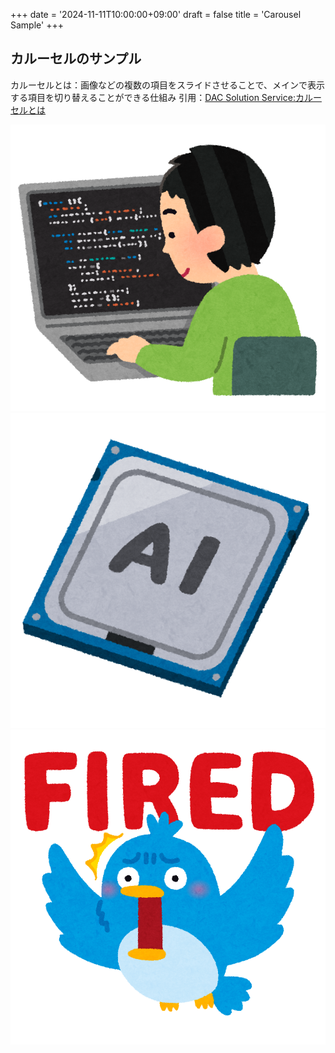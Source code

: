 +++
date = '2024-11-11T10:00:00+09:00'
draft = false
title = 'Carousel Sample'
+++

## カルーセルのサンプル

カルーセルとは：画像などの複数の項目をスライドさせることで、メインで表示する項目を切り替えることができる仕組み
引用：[DAC Solution Service:カルーセルとは](https://solutions.hakuhodody-one.co.jp/glossary/carousel-ad)
<body>
  <div class="swiper-container">
    <div class="swiper-wrapper">
      <div class="swiper-slide">
        <img src="/img/slide1.jpg" alt="Slide 1">
      </div>
      <div class="swiper-slide">
        <img src="/img/slide2.jpg" alt="Slide 2">
      </div>
      <div class="swiper-slide">
        <img src="/img/slide3.jpg" alt="Slide 3">
      </div>
    </div>
    <!-- Add Pagination -->
    <div class="swiper-pagination"></div>
    <div class="swiper-button-next"></div>
    <div class="swiper-button-prev"></div>
  </div>
</body>
<script>
  document.addEventListener('DOMContentLoaded', function () {
    const style = document.createElement('style');
    style.innerHTML = `
      .swiper-container {
        width: 100%;
        height: 400px;
        margin: 20px auto;
      }
    `;
    document.head.appendChild(style);
  });
</script>